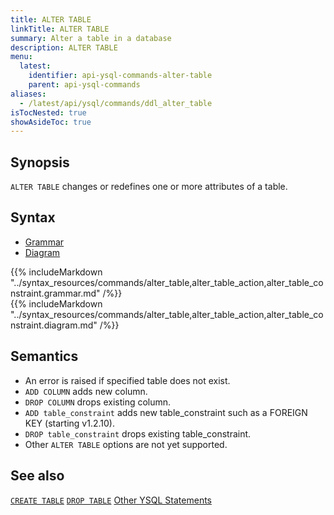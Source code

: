 ```yaml
---
title: ALTER TABLE
linkTitle: ALTER TABLE
summary: Alter a table in a database
description: ALTER TABLE
menu:
  latest:
    identifier: api-ysql-commands-alter-table
    parent: api-ysql-commands
aliases:
  - /latest/api/ysql/commands/ddl_alter_table
isTocNested: true
showAsideToc: true
---
```


## Synopsis

`ALTER TABLE` changes or redefines one or more attributes of a table.

## Syntax

<ul class="nav nav-tabs nav-tabs-yb">
  <li >
    <a href="#grammar" class="nav-link active" id="grammar-tab" data-toggle="tab" role="tab" aria-controls="grammar" aria-selected="true">
      <i class="fas fa-file-alt" aria-hidden="true"></i>
      Grammar
    </a>
  </li>
  <li>
    <a href="#diagram" class="nav-link" id="diagram-tab" data-toggle="tab" role="tab" aria-controls="diagram" aria-selected="false">
      <i class="fas fa-project-diagram" aria-hidden="true"></i>
      Diagram
    </a>
  </li>
</ul>

<div class="tab-content">
  <div id="grammar" class="tab-pane fade show active" role="tabpanel" aria-labelledby="grammar-tab">
    {{% includeMarkdown "../syntax_resources/commands/alter_table,alter_table_action,alter_table_constraint.grammar.md" /%}}
  </div>
  <div id="diagram" class="tab-pane fade" role="tabpanel" aria-labelledby="diagram-tab">
    {{% includeMarkdown "../syntax_resources/commands/alter_table,alter_table_action,alter_table_constraint.diagram.md" /%}}
  </div>
</div>

## Semantics

- An error is raised if specified table does not exist.
- `ADD COLUMN` adds new column.
- `DROP COLUMN` drops existing column.
- `ADD table_constraint` adds new table_constraint such as a FOREIGN KEY (starting v1.2.10).
- `DROP table_constraint` drops existing table_constraint.
- Other `ALTER TABLE` options are not yet supported.

## See also

[`CREATE TABLE`](../ddl_create_table)
[`DROP TABLE`](../ddl_drop_table)
[Other YSQL Statements](..)
